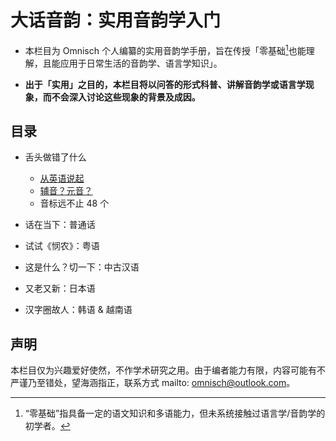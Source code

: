 # 大话音韵：实用音韵学入门

- 本栏目为 Omnisch 个人编纂的实用音韵学手册，旨在传授「零基础[^1]也能理解，且能应用于日常生活的音韵学、语言学知识」。

- **出于「实用」之目的，本栏目将以问答的形式科普、讲解音韵学或语言学现象，而不会深入讨论这些现象的背景及成因。**

## 目录

- 舌头做错了什么
  - [从英语说起](contents/start_from_english.md)
  - [辅音？元音？](contents/consonants_and_vowels.md)
  - 音标远不止 48 个

- 话在当下：普通话

- 试试《悯农》：粤语

- 这是什么？切一下：中古汉语

- 又老又新：日本语

- 汉字圈故人：韩语 & 越南语

## 声明

本栏目仅为兴趣爱好使然，不作学术研究之用。由于编者能力有限，内容可能有不严谨乃至错处，望海涵指正，联系方式 mailto: <omnisch@outlook.com>。

[^1]: “零基础”指具备一定的语文知识和多语能力，但未系统接触过语言学/音韵学的初学者。
